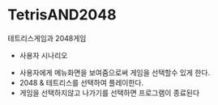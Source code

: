 # TetrisAND2048
테트리스게임과 2048게임

* 사용자 시나리오

- 사용자에게 메뉴화면을 보여줌으로써 게임을 선택할수 있게 한다.
- 2048 & 테트리스를 선택하여 플레이한다.
- 게임을 선택하지않고 나가기를 선택하면 프로그램이 종료된다
